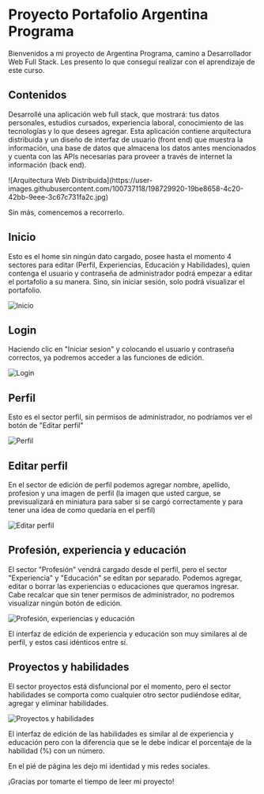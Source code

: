 # Proyecto Portafolio Argentina Programa

Bienvenidos a mi proyecto de Argentina Programa, camino a Desarrollador Web Full Stack.
Les presento lo que conseguí realizar con el aprendizaje de este curso.

## Contenidos

Desarrollé una aplicación web full stack, que mostrará: tus datos personales, estudios cursados, experiencia laboral, conocimiento de las
tecnologías y lo que desees agregar. Esta aplicación contiene arquitectura distribuida y un diseño de interfaz de usuario (front end) que muestra la información, una base de datos que almacena los datos antes mencionados y cuenta con las APIs necesarias para proveer a través de internet la información (back end). 

<p align:center>
   ![Arquitectura Web Distribuida](https://user-images.githubusercontent.com/100737118/198729920-19be8658-4c20-42bb-9eee-3c67c731fa2c.jpg)
</p>
  
Sin más, comencemos a recorrerlo.

## Inicio

Esto es el home sin ningún dato cargado, posee hasta el momento 4 sectores para editar (Perfil, Experiencias, Educación y Habilidades), quien contenga el usuario
y contraseña de administrador podrá empezar a editar el portafolio a su manera. Sino, sin iniciar sesión, solo podrá visualizar el portafolio.

![Inicio](https://user-images.githubusercontent.com/100737118/198728402-6be77139-7be7-48b9-b0ac-6a96b175be25.jpg)

## Login

Haciendo clic en "Iniciar sesion" y colocando el usuario y contraseña correctos, ya podremos acceder a las funciones de edición.

![Login](https://user-images.githubusercontent.com/100737118/198733074-1e501695-a189-4e63-a380-0b5d1c3b1861.jpg)

## Perfil

Esto es el sector perfil, sin permisos de administrador, no podríamos ver el botón de "Editar perfil"

![Perfil](https://user-images.githubusercontent.com/100737118/198733833-5a12c26a-5a1f-4354-b158-7a368184eafe.jpg)

## Editar perfil

En el sector de edición de perfil podemos agregar nombre, apellido, profesion y una imagen de perfil (la imagen que usted cargue, se previsualizará en miniatura para saber si se cargó correctamente y para tener una idea de como quedaría en el perfil)

![Editar perfil](https://user-images.githubusercontent.com/100737118/198734666-6673db67-4ccf-4b72-afd1-17632021a20c.jpg)

## Profesión, experiencia y educación

El sector "Profesión" vendrá cargado desde el perfil, pero el sector "Experiencia" y "Educación" se editan por separado.
Podemos agregar, editar o borrar las experiencias o educaciones que queramos ingresar.
Cabe recalcar que sin tener permisos de administrador, no podremos visualizar ningún botón de edición.

![Profesión, experiencias y educación](https://user-images.githubusercontent.com/100737118/198736167-1f9a40d3-8e5b-41c4-9554-d0eca17b2233.jpg)

El interfaz de edición de experiencia y educación son muy similares al de perfil, y estos casí idénticos entre sí.

## Proyectos y habilidades

El sector proyectos está disfuncional por el momento, pero el sector habilidades se comporta como cualquier otro sector pudiéndose editar, agregar y eliminar
habilidades.

![Proyectos y habilidades](https://user-images.githubusercontent.com/100737118/198737590-0ad9d9dd-66fe-4ccb-ae83-a33a86f274f0.jpg)

El interfaz de edición de las habilidades es similar al de experiencia y educación pero con la diferencia que se le debe indicar el porcentaje de la habilidad (%) con un número.

En el pié de página les dejo mi identidad y mis redes sociales.

¡Gracias por tomarte el tiempo de leer mi proyecto!
